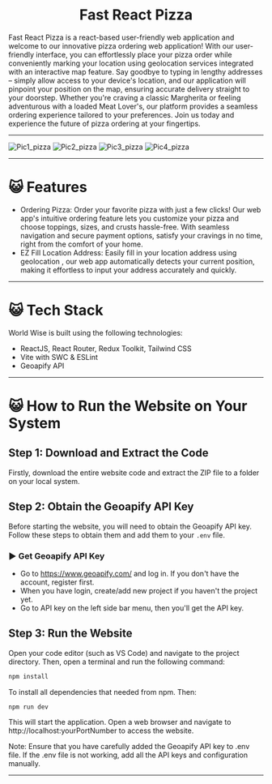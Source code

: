   <!-- Title -->
  <h1 align="center">Fast React Pizza</h1>
  Fast React Pizza is a react-based user-friendly web application and welcome to our innovative pizza ordering web application! With our user-friendly interface, you can effortlessly place your pizza order while conveniently marking your location using geolocation services integrated with an interactive map feature. Say goodbye to typing in lengthy addresses – simply allow access to your device's location, and our application will pinpoint your position on the map, ensuring accurate delivery straight to your doorstep. Whether you're craving a classic Margherita or feeling adventurous with a loaded Meat Lover's, our platform provides a seamless ordering experience tailored to your preferences. Join us today and experience the future of pizza ordering at your fingertips.
  <hr/>

![Pic1_pizza](https://github.com/krisnacp/pizzaOrder/assets/73422884/fc14cce1-0b0f-4580-8ba8-15d49b27f1fd)
![Pic2_pizza](https://github.com/krisnacp/pizzaOrder/assets/73422884/3806c219-6575-41ee-b322-a6afdfc52d6d)
![Pic3_pizza](https://github.com/krisnacp/pizzaOrder/assets/73422884/4c5b32b0-7886-4e18-bc94-aa4282f0ae5e)
![Pic4_pizza](https://github.com/krisnacp/pizzaOrder/assets/73422884/ddc94779-b794-4f31-a0ec-83afb9ae17ec)

<hr/>

# 😺 Features

-   Ordering Pizza: Order your favorite pizza with just a few clicks! Our web app's intuitive ordering feature lets you customize your pizza and choose toppings, sizes, and crusts hassle-free. With seamless navigation and secure payment options, satisfy your cravings in no time, right from the comfort of your home.
-   EZ Fill Location Address: Easily fill in your location address using geolocation , our web app automatically detects your current position, making it effortless to input your address accurately and quickly.

<hr/>

# 😺 Tech Stack

World Wise is built using the following technologies:

-   ReactJS, React Router, Redux Toolkit, Tailwind CSS
-   Vite with SWC & ESLint
-   Geoapify API

<hr/>

# 😺 How to Run the Website on Your System

## Step 1: Download and Extract the Code

Firstly, download the entire website code and extract the ZIP file to a folder on your local system.

## Step 2: Obtain the Geoapify API Key

Before starting the website, you will need to obtain the Geoapify API key. Follow these steps to obtain them and add them to your `.env` file.

### ▶️ Get Geoapify API Key

-   Go to https://www.geoapify.com/ and log in. If you don't have the account, register first.
-   When you have login, create/add new project if you haven't the project yet.
-   Go to API key on the left side bar menu, then you'll get the API key.

## Step 3: Run the Website

Open your code editor (such as VS Code) and navigate to the project directory. Then, open a terminal and run the following command:

```bash
npm install
```

To install all dependencies that needed from npm. Then:

```bash
npm run dev
```

This will start the application. Open a web browser and navigate to http://localhost:yourPortNumber to access the website.

Note: Ensure that you have carefully added the Geoapify API key to .env file. If the .env file is not working, add all the API keys and configuration manually.

<hr/>
